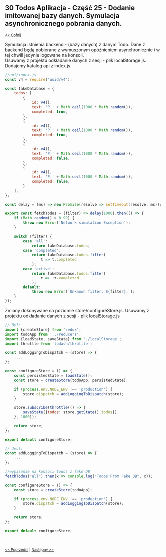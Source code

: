 ## 30 Todos Aplikacja - Część 25 - Dodanie imitowanej bazy danych. Symulacja asynchronicznego pobrania danych.
<sub>[<< Cofnij](https://github.com/donatuss/Redux-Start-Egghead/blob/master/README.md)</sub><br/>

Symulacja istnienia backend - (bazy danych) z danym Todo. Dane z backend będą pobierane z wymuszonym opóźnieniem asynchronicznie i w tej chwili jedynie logowane na konsoli.    
Usuwamy z projektu odkładanie danych z sesji - plik localStorage.js. Dodajemy katalog api z index.js.
```javascript
//api/index.js
const v4 = require('uuid/v4');

const fakeDatabase = {
    todos: [
        {
            id: v4(),
            text: 'P.' + Math.ceil(1000 * Math.random()),
            completed: true,
        },
        {
            id: v4(),
            text: 'P.' + Math.ceil(1000 * Math.random()),
            completed: true,
        },
        {
            id: v4(),
            text: 'P.' + Math.ceil(1000 * Math.random()),
            completed: false,
        },
        {
            id: v4(),
            text: 'P.' + Math.ceil(1000 * Math.random()),
            completed: false,
        }
    ],
};

const delay = (ms) => new Promise(resolve => setTimeout(resolve, ms));

export const fetchTodos = (filter) => delay(1000).then(() => {
    if (Math.random() > 0.99) {
        throw new Error('Network simulation Exception');
    }

    switch (filter) {
        case 'all':
            return fakeDatabase.todos;
        case 'completed':
            return fakeDatabase.todos.filter(
                t => t.completed
            );
        case 'active':
            return fakeDatabase.todos.filter(
                t => !t.completed
            );
        default:
            throw new Error(`Unknown filter: ${filter}.`);
    }
});
```
Zmiany dokonywane na poziomie store/configureStore.js. Usuwamy z projektu odkładanie danych z sesji - plik localStorage.js

```javascript
// Był:
import {createStore} from 'redux';
import todoApp from '../reducers';
import {loadState, saveState} from './localStorage';
import throttle from 'lodash/throttle';

const addLoggingToDispatch = (store) => {
    ....
};

const configureStore = () => {
    const persistedState = loadState();
    const store = createStore(todoApp, persistedState);

    if (process.env.NODE_ENV !== 'production') {
        store.dispatch = addLoggingToDispatch(store);
    }

    store.subscribe(throttle(() => {
        saveState({todos: store.getState().todos});
    }, 1000));

    return store;
};

export default configureStore;

```

```javascript
// Jest:
const addLoggingToDispatch = (store) => {
    ...
};

//wypisanie na konsoli todos z fake DB
fetchTodos("all").then(x => console.log("Todos From Fake DB", x));

const configureStore = () => {
    const store = createStore(todoApp);

    if (process.env.NODE_ENV !== 'production') {
        store.dispatch = addLoggingToDispatch(store);
    }

    return store;
};

export default configureStore;

```

<br/>
 
 <sub>[<< Poprzedni](https://github.com/donatuss/Redux-Start-Egghead/blob/master/29-todoapps-wrapping-dispatch/README.md)
   | [Następny >>](https://github.com/donatuss/Redux-Start-Egghead/blob/master/31-todoapps-fetch-data-on-route-change/README.md)
 </sub>